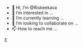 - 👋 Hi, I’m @Riskeekava
- 👀 I’m interested in ...
- 🌱 I’m currently learning ...
- 💞️ I’m looking to collaborate on ...
- 📫 How to reach me ...

<!---
Riskeekava/Riskeekava is a ✨ special ✨ repository because its `README.md` (this file) appears on your GitHub profile.
You can click the Preview link to take a look at your changes.
--->
E
